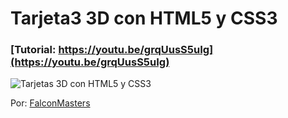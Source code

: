 # Tarjeta3 3D con HTML5 y CSS3
### [Tutorial: https://youtu.be/grqUusS5uIg](https://youtu.be/grqUusS5uIg)

![Tarjetas 3D con HTML5 y CSS3](https://github.com/falconmasters/Tarjetas-3D-con-HTML5-y-CSS3/blob/master/Thumb.jpg)

Por: [FalconMasters](http://www.falconmasters.com)